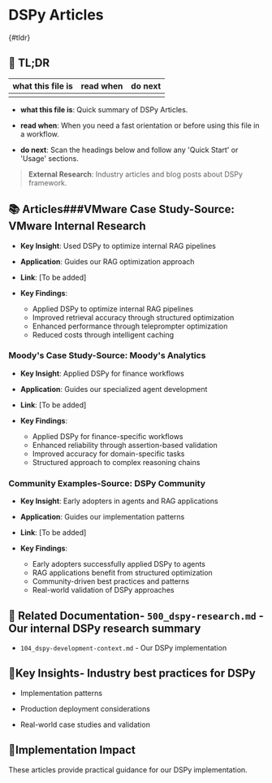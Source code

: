 <!-- CONTEXT_REFERENCE: 400_context-priority-guide.md -->
<!-- MODULE_REFERENCE: 400_deployment-environment-guide.md -->

# DSPy Articles

{#tldr}

## 🔎 TL;DR

| what this file is | read when | do next |
|---|---|---|
|  |  |  |

- **what this file is**: Quick summary of DSPy Articles.

- **read when**: When you need a fast orientation or before using this file in a workflow.

- **do next**: Scan the headings below and follow any 'Quick Start' or 'Usage' sections.

> **External Research**: Industry articles and blog posts about DSPy framework.

## 📚 **Articles**###**VMware Case Study**-**Source**: VMware Internal Research

- **Key Insight**: Used DSPy to optimize internal RAG pipelines

- **Application**: Guides our RAG optimization approach

- **Link**: [To be added]

- **Key Findings**:
  - Applied DSPy to optimize internal RAG pipelines
  - Improved retrieval accuracy through structured optimization
  - Enhanced performance through teleprompter optimization
  - Reduced costs through intelligent caching

### **Moody's Case Study**-**Source**: Moody's Analytics

- **Key Insight**: Applied DSPy for finance workflows

- **Application**: Guides our specialized agent development

- **Link**: [To be added]

- **Key Findings**:
  - Applied DSPy for finance-specific workflows
  - Enhanced reliability through assertion-based validation
  - Improved accuracy for domain-specific tasks
  - Structured approach to complex reasoning chains

### **Community Examples**-**Source**: DSPy Community

- **Key Insight**: Early adopters in agents and RAG applications

- **Application**: Guides our implementation patterns

- **Link**: [To be added]

- **Key Findings**:
  - Early adopters successfully applied DSPy to agents
  - RAG applications benefit from structured optimization
  - Community-driven best practices and patterns
  - Real-world validation of DSPy approaches

## 🔗 **Related Documentation**- `500_dspy-research.md` - Our internal DSPy research summary

- `104_dspy-development-context.md` - Our DSPy implementation

## 📖**Key Insights**- Industry best practices for DSPy

- Implementation patterns

- Production deployment considerations

- Real-world case studies and validation

## 🎯**Implementation Impact**

These articles provide practical guidance for our DSPy implementation.
